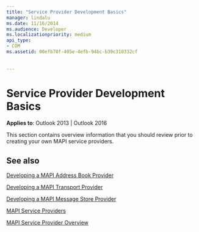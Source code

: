 ```yaml
---
title: "Service Provider Development Basics"
manager: lindalu
ms.date: 11/16/2014
ms.audience: Developer
ms.localizationpriority: medium
api_type:
- COM
ms.assetid: 00efb70f-405e-4efb-94bc-b39c310332cf
 
 
---
```


# Service Provider Development Basics

  
  
**Applies to**: Outlook 2013 | Outlook 2016 
  
This section contains overview information that you should review prior to creating your own MAPI service providers.
  
## See also



[Developing a MAPI Address Book Provider](developing-a-mapi-address-book-provider.md)
  
[Developing a MAPI Transport Provider](developing-a-mapi-transport-provider.md)
  
[Developing a MAPI Message Store Provider](developing-a-mapi-message-store-provider.md)
  
[MAPI Service Providers](mapi-service-providers.md)
  
[MAPI Service Provider Overview](mapi-service-provider-overview.md)

